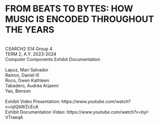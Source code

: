 <h1>FROM BEATS TO BYTES: HOW MUSIC IS ENCODED THROUGHOUT THE YEARS</h1><br>
CSARCH2 S14 Group 4<br>
TERM 2, A.Y. 2023-2024<br>
Computer Components Exhibit Documentation
<br><br>
Lapuz, Mari Salvador<br>
Ramos, Daniel III<br>
Roco, Gwen Kathleen<br>
Tabadero, Audrea Arjaemi<br>
Yao, Benson<br>
<br>
Exhibit Video Presentation: https://www.youtube.com/watch?v=iqIQbWZcEcA<br>
Exhibit Documentation Video: https://www.youtube.com/watch?v=byI-VTraeqA
